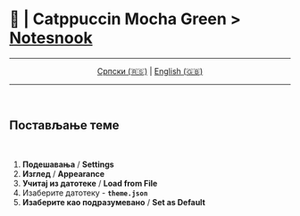 # 📝 | Catppuccin Mocha Green > [Notesnook](https://notesnook.com/)

<div align="center">

---

[Српски (🇷🇸)](README.md) | [English (🇬🇧)](README-en.md)

---

</div>

<br>

## Постављање теме

<br>

1. **Подешавања** / **Settings**
2. **Изглед** / **Appearance**
3. **Учитај из датотеке** / **Load from File**
4. Изаберите датотеку - **`theme.json`**
5. **Изаберите као подразумевано** / **Set as Default**

<br>
